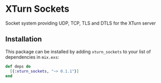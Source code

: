 # XTurn Sockets

Socket system providing UDP, TCP, TLS and DTLS for the XTurn server

## Installation

This package can be installed by adding `xturn_sockets` to your list of dependencies in `mix.exs`:

```elixir
def deps do
  [{:xturn_sockets, "~> 0.1.1"}]
end
```